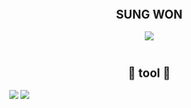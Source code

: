 <div align="center">
    
##  SUNG WON
<a href="https://hits.seeyoufarm.com"><img src="https://hits.seeyoufarm.com/api/count/incr/badge.svg?url=https%3A%2F%2Fgithub.com%2Funosungwon%2Fhit-counter&count_bg=%23AAAAAA&title_bg=%23FFD2F4&icon=&icon_color=%23E7E7E7&title=hits&edge_flat=false"/></a>
<br>
<br>

## 🔨 tool 🔨
<div style="display:flex; flex-direction:column; align-items:flex-start;">
    <div>
        <img src="https://img.shields.io/badge/Python-3776AB?style=for-the-badge&logo=Python&logoColor=white"> 
        <img src="https://img.shields.io/badge/Git-F05032?style=for-the-badge&logo=Git&logoColor=white"> 
    </div><br>
</div>
</div>
